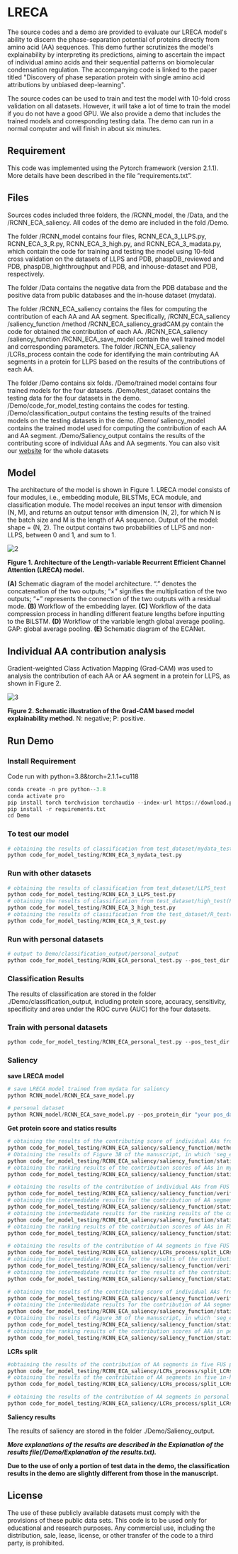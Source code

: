 # LRECA

The source codes and a demo are provided to evaluate our LRECA model's ability to discern the phase-separation potential of proteins directly from amino acid (AA) sequences. This demo further scrutinizes the model's explainability by interpreting its predictions, aiming to ascertain the impact of individual amino acids and their sequential patterns on biomolecular condensation regulation. The accompanying code is linked to the paper titled "Discovery of phase separation protein with single amino acid attributions by unbiased deep-learning".

The source codes can be used to train and test the model with 10-fold cross validation on all datasets. However, it will take a lot of time to train the model if you do not have a good GPU. We also provide a demo that includes the trained models and corresponding testing data. The demo can run in a normal computer and will finish in about six minutes.

## Requirement

This code was implemented using the Pytorch framework (version 2.1.1). More details have been described in the file “requirements.txt”.

## Files

Sources codes included three folders, the /RCNN_model, the /Data, and the /RCNN_ECA_saliency. All codes of the demo are included in the fold /Demo.

The folder /RCNN_model contains four files, RCNN_ECA_3_LLPS.py, RCNN_ECA_3_R.py, RCNN_ECA_3_high.py, and RCNN_ECA_3_madata.py, which contain the code for training and testing the model using 10-fold cross validation on the datasets of LLPS and PDB, phaspDB_reviewed and PDB, phaspDB_highthroughput and PDB, and inhouse-dataset and PDB, respectively.

The folder /Data contains the negative data from the PDB database and the positive data from public databases and the in-house dataset (mydata).

The folder /RCNN_ECA_saliency contains the files for computing the contribution of each AA and AA segment. Specifically, /RCNN_ECA_saliency /saliency_function /method /RCNN_ECA_saliency_gradCAM.py contain the code for obtained the contribution of each AA. /RCNN_ECA_saliency /saliency_function /RCNN_ECA_save_model contain the well trained model and corresponding parameters. The folder /RCNN_ECA_saliency /LCRs_process contain the code for identifying the main contributing AA segments in a protein for LLPS based on the results of the contributions of each AA.

The folder /Demo contains six folds. /Demo/trained model contains four trained models for the four datasets. /Demo/test_dataset contains the testing data for the four datasets in the demo. /Demo/code_for_model_testing contains the codes for testing. /Demo/classification_output contains the testing results of the trained models on the testing datasets in the demo. /Demo/ saliency_model contains the trained model used for computing the contribution of each AA and AA segment. /Demo/Saliency_output contains the results of the contributing score of individual AAs and AA segments.
You can also visit our [website](http://www.ai-phasepro.pro/) for the whole datasets

## Model

The architecture of the model is shown in Figure 1. LRECA model consists of four modules, i.e., embedding module, BiLSTMs, ECA module, and classification module. The model receives an input tensor with dimension (N, M), and returns an output tensor with dimension (N, 2), for which N is the batch size and M is the length of AA sequence. Output of the model: shape = (N, 2). The output contains two probabilities of LLPS and non-LLPS, between 0 and 1, and sum to 1.

 ![2](./README.assets/2.png)

__Figure 1. Architecture of the Length-variable Recurrent Efficient Channel Attention (LRECA) model.__

 **(A)** Schematic diagram of the model architecture. “.” denotes the concatenation of the two outputs; “×” signifies the multiplication of the two outputs; “+” represents the connection of the two outputs with a residual mode. **(B)** Workflow of the embedding layer. **(C)** Workflow of the data compression process in handling different feature lengths before inputting to the BiLSTM. **(D)** Workflow of the variable length global average pooling. GAP: global average pooling. **(E)** Schematic diagram of the ECANet.

## Individual AA contribution analysis

Gradient-weighted Class Activation Mapping (Grad-CAM) was used to analysis the contribution of each AA or AA segment in a protein for LLPS, as shown in Figure 2.

 ![3](./README.assets/3.png)

**Figure 2. Schematic illustration of the Grad-CAM based model explainability method**. N: negative; P: positive.

## Run Demo

### Install Requirement

Code run with python=3.8&torch=2.1.1+cu118

```python
conda create -n pro python--3.8
conda activate pro
pip install torch torchvision torchaudio --index-url https://download.pytorch.org/whl/cu118
pip install -r requirements.txt
cd Demo
```

### To test our model

```python
# obtaining the results of classification from test_dataset/mydata_test
python code_for_model_testing/RCNN_ECA_3_mydata_test.py
```

### Run with other datasets

```python
# obtaining the results of classification from test_dataset/LLPS_test
python code_for_model_testing/RCNN_ECA_3_LLPS_test.py
# obtaining the results of classification from test_dataset/high_test(PhasepDB_highthrought)
python code_for model_testing/RCNN_ECA_3_high_test.py
# obtaining the results of classification from the test_dataset/R_test(PhasepDB_Reviewed)
python code_for_model_testing/RCNN_ECA_3_R_test.py
```

### Run with personal datasets

```python
# output to Demo/classification_output/personal_output
python code_for_model_testing/RCNN_ECA_personal_test.py --pos_test_dir "your pos_dataset path for test" --neg_test_dir "your neg_dataset path for test"
```

### Classification Results

The results of classification are stored in the folder ./Demo/classification_output, including protein score, accuracy, sensitivity, specificity and area under the ROC curve (AUC) for the four datasets.

### Train with personal datasets

```python
python code_for_model_testing/RCNN_ECA_personal_test.py --pos_test_dir "your pos_dataset path for test" --neg_test_dir "your neg_dataset path for test"
```

### Saliency

__save LRECA model__

```python
# save LRECA model trained from mydata for saliency
python RCNN_model/RCNN_ECA_save_model.py 

# personal dataset
python RCNN_model/RCNN_ECA_save_model.py --pos_protein_dir "your pos_dataset path" --neg_protein_dir "your neg_dataset path"
```

__Get protein score and statics results__

```python
# obtaining the results of the contributing score of individual AAs from mydata
python code_for_model_testing/RCNN_ECA_saliency/saliency_function/method/RCNN_ECA_saliency_gradCAM.py
# Obtaining the results of Figure 3B of the manuscript, in which 'seg_effect' represents the score proportion of different segments of a protein.
python code_for_model_testing/RCNN_ECA_saliency/saliency_function/statics/RCNN_ECA_statics4.py
# obtaining the ranking results of the contribution scores of AAs in mydata proteins
python code_for_model_testing/RCNN_ECA_saliency/saliency_function/statics/RCNN_ECA_statics5_mydata.py

# obtaining the results of the contribution of individual AAs from FUS proteins
python code_for_model_testing/RCNN_ECA_saliency/saliency_function/verify/RCNN_ECA_saliency_verify_gradCAM.py
# obtaining the intermedidate results for the contribution of AA segments in five FUS proteins
python code_for_model_testing/RCNN_ECA_saliency/saliency_function/statics/RCNN_ECA_statics2_FUS_test.py
# obtaining the intermedidate results for the ranking results of the contribution scores of AAs in FUS proteins
python code_for_model_testing/RCNN_ECA_saliency/saliency_function/statics/RCNN_ECA_statics2_FUS.py
# obtaining the ranking results of the contribution scores of AAs in FUS proteins
python code_for_model_testing/RCNN_ECA_saliency/saliency_function/statics/RCNN_ECA_statics5_FUS.py

# obtaining the results of the contribution of AA segments in five FUS proteins
python code_for_model_testing/RCNN_ECA_saliency/LCRs_process/split_LCRs_segment_FUS_test.py
# obtaining the intermedidate results for the results of the contribution of AA segments in five in-house proteins
python code_for_model_testing/RCNN_ECA_saliency/saliency_function/verify/RCNN_ECA_saliency_verify_gradCAM_test.py 
# obtaining the intermedidate results for the results of the contribution of AA segments in five in-house proteins
python code_for_model_testing/RCNN_ECA_saliency/saliency_function/statics/RCNN_ECA_statics2_test.py

# obtaining the results of the contributing score of individual AAs from personal dataset
python code_for_model_testing/RCNN_ECA_saliency/saliency_function/verify/RCNN_ECA_saliency_verify_gradCAM_personal.py --protein_path "your dataset path"
# obtaining the intermedidate results for the contribution of AA segments in personal dataset
python code_for_model_testing/RCNN_ECA_saliency/saliency_function/statics/RCNN_ECA_statics2_personal.py --protein_path "your dataset path"
# Obtaining the results of Figure 3B of the manuscript, in which 'seg_effect' represents the score proportion of different segments of a protein.
python code_for_model_testing/RCNN_ECA_saliency/saliency_function/statics/RCNN_ECA_statics4_personal.py
# obtaining the ranking results of the contribution scores of AAs in personal dataset
python code_for_model_testing/RCNN_ECA_saliency/saliency_function/statics/RCNN_ECA_statics5_personal.py

```

__LCRs split__

```python
#obtaining the results of the contribution of AA segments in five FUS proteins
python code_for_model_testing/RCNN_ECA_saliency/LCRs_process/split_LCRs_segment_FUS_test.py 
# obtaining the results of the contribution of AA segments in five in-house proteins
python code_for_model_testing/RCNN_ECA_saliency/LCRs_process/split_LCRs_segment_test.py 

# obtaining the results of the contribution of AA segments in personal dataset
python code_for_model_testing/RCNN_ECA_saliency/LCRs_process/split_LCRs_segment_personal.py 
```

__Saliency results__

The results of saliency are stored in the folder ./Demo/Saliency_output.

***More explanations of the results are described in the Explanation of the results file(/Demo/Explanation of the results.txt).***

**Due to the use of only a portion of test data in the demo, the classification results in the demo are slightly different from those in the manuscript.**

## License

The use of these publicly available datasets must comply with the provisions of these public data sets. This code is to be used only for educational and research purposes. Any commercial use, including the distribution, sale, lease, license, or other transfer of the code to a third party, is prohibited.
